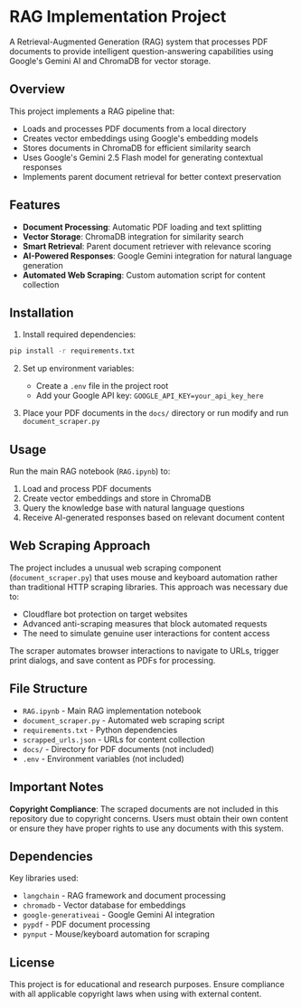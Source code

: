 # RAG Implementation Project

A Retrieval-Augmented Generation (RAG) system that processes PDF documents to provide intelligent question-answering capabilities using Google's Gemini AI and ChromaDB for vector storage.

## Overview

This project implements a RAG pipeline that:
- Loads and processes PDF documents from a local directory
- Creates vector embeddings using Google's embedding models
- Stores documents in ChromaDB for efficient similarity search
- Uses Google's Gemini 2.5 Flash model for generating contextual responses
- Implements parent document retrieval for better context preservation

## Features

- **Document Processing**: Automatic PDF loading and text splitting
- **Vector Storage**: ChromaDB integration for similarity search
- **Smart Retrieval**: Parent document retriever with relevance scoring
- **AI-Powered Responses**: Google Gemini integration for natural language generation
- **Automated Web Scraping**: Custom automation script for content collection

## Installation

1. Install required dependencies:
```bash
pip install -r requirements.txt
```

2. Set up environment variables:
   - Create a `.env` file in the project root
   - Add your Google API key: `GOOGLE_API_KEY=your_api_key_here`

3. Place your PDF documents in the `docs/` directory or run modify and run `document_scraper.py`

## Usage

Run the main RAG notebook (`RAG.ipynb`) to:
1. Load and process PDF documents
2. Create vector embeddings and store in ChromaDB
3. Query the knowledge base with natural language questions
4. Receive AI-generated responses based on relevant document content

## Web Scraping Approach

The project includes a unusual web scraping component (`document_scraper.py`) that uses mouse and keyboard automation rather than traditional HTTP scraping libraries. This approach was necessary due to:
- Cloudflare bot protection on target websites
- Advanced anti-scraping measures that block automated requests
- The need to simulate genuine user interactions for content access

The scraper automates browser interactions to navigate to URLs, trigger print dialogs, and save content as PDFs for processing.

## File Structure

- `RAG.ipynb` - Main RAG implementation notebook
- `document_scraper.py` - Automated web scraping script
- `requirements.txt` - Python dependencies
- `scrapped_urls.json` - URLs for content collection
- `docs/` - Directory for PDF documents (not included)
- `.env` - Environment variables (not included)

## Important Notes

**Copyright Compliance**: The scraped documents are not included in this repository due to copyright concerns. Users must obtain their own content or ensure they have proper rights to use any documents with this system.

## Dependencies

Key libraries used:
- `langchain` - RAG framework and document processing
- `chromadb` - Vector database for embeddings
- `google-generativeai` - Google Gemini AI integration
- `pypdf` - PDF document processing
- `pynput` - Mouse/keyboard automation for scraping

## License

This project is for educational and research purposes. Ensure compliance with all applicable copyright laws when using with external content.
